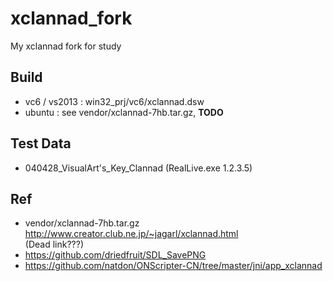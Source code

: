 # xclannad_fork  
My xclannad fork for study  

## Build  
* vc6 / vs2013 : win32_prj/vc6/xclannad.dsw  
* ubuntu : see vendor/xclannad-7hb.tar.gz, **TODO**    

## Test Data  
* 040428_VisualArt's_Key_Clannad (RealLive.exe 1.2.3.5)      

## Ref  
* vendor/xclannad-7hb.tar.gz  
http://www.creator.club.ne.jp/~jagarl/xclannad.html  
(Dead link???)  
* https://github.com/driedfruit/SDL_SavePNG  
* https://github.com/natdon/ONScripter-CN/tree/master/jni/app_xclannad  

